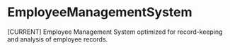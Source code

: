 # EmployeeManagementSystem
[CURRENT] Employee Management System optimized for record-keeping and analysis of employee records.
